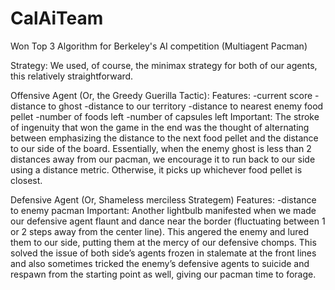 # CalAiTeam
Won Top 3 Algorithm for Berkeley's AI competition (Multiagent Pacman)

Strategy:
	We used, of course, the minimax strategy for both of our agents, this relatively straightforward.

Offensive Agent (Or, the Greedy Guerilla Tactic):
	Features:
		-current score
		-distance to ghost
		-distance to our territory
		-distance to nearest enemy food pellet
		-number of foods left
		-number of capsules left
	Important:
		The stroke of ingenuity that won the game in the end was the thought of alternating between emphasizing the distance to the next food pellet and the distance to our side of the board. Essentially, when the enemy ghost is less than 2 distances away from our pacman, we encourage it to run back to our side using a distance metric. Otherwise, it picks up whichever food pellet is closest.

Defensive Agent (Or, Shameless merciless Strategem)
	Features:
		-distance to enemy pacman
	Important:
		Another lightbulb manifested when we made our defensive agent flaunt and dance near the border (fluctuating between 1 or 2 steps away from the center line). This angered the enemy and lured them to our side, putting them at the mercy of our defensive chomps. This solved the issue of both side’s agents frozen in stalemate at the front lines and also sometimes tricked the enemy’s defensive agents to suicide and respawn from the starting point as well, giving our pacman time to forage.
	
